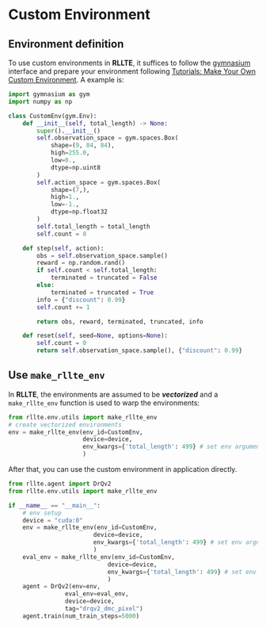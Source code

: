 # Custom Environment

## Environment definition
To use custom environments in **RLLTE**, it suffices to follow the [gymnasium](https://gymnasium.farama.org/) interface and prepare your environment following [Tutorials: Make Your Own Custom Environment](https://gymnasium.farama.org/tutorials/gymnasium_basics/environment_creation/#). A example is:
``` py title="example.py"
import gymnasium as gym
import numpy as np

class CustomEnv(gym.Env):
    def __init__(self, total_length) -> None:
        super().__init__()
        self.observation_space = gym.spaces.Box(
            shape=(9, 84, 84),
            high=255.0,
            low=0.,
            dtype=np.uint8
        )
        self.action_space = gym.spaces.Box(
            shape=(7,),
            high=1.,
            low=-1.,
            dtype=np.float32
        )
        self.total_length = total_length
        self.count = 0

    def step(self, action):
        obs = self.observation_space.sample()
        reward = np.random.rand()
        if self.count < self.total_length:
            terminated = truncated = False
        else:
            terminated = truncated = True
        info = {"discount": 0.99}
        self.count += 1

        return obs, reward, terminated, truncated, info

    def reset(self, seed=None, options=None):
        self.count = 0
        return self.observation_space.sample(), {"discount": 0.99}
```

## Use `make_rllte_env`
In **RLLTE**, the environments are assumed to be ***vectorized*** and a `make_rllte_env` function is used to warp the environments:
``` py title="example.py"
from rllte.env.utils import make_rllte_env
# create vectorized environments
env = make_rllte_env(env_id=CustomEnv, 
                     device=device, 
                     env_kwargs={'total_length': 499} # set env arguments
                     )
```
After that, you can use the custom environment in application directly.
``` py title="train.py"
from rllte.agent import DrQv2
from rllte.env.utils import make_rllte_env

if __name__ == "__main__":
    # env setup
    device = "cuda:0"
    env = make_rllte_env(env_id=CustomEnv, 
                        device=device, 
                        env_kwargs={'total_length': 499} # set env arguments
                        )
    eval_env = make_rllte_env(env_id=CustomEnv, 
                            device=device, 
                            env_kwargs={'total_length': 499} # set env arguments
                            )
    agent = DrQv2(env=env, 
                eval_env=eval_env, 
                device=device,
                tag="drqv2_dmc_pixel")
    agent.train(num_train_steps=5000)
```